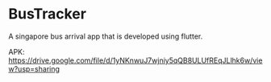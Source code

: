 # BusTracker

A singapore bus arrival app that is developed using flutter.



APK: https://drive.google.com/file/d/1yNKnwuJ7wjniy5qQB8ULUfREqJLlhk6w/view?usp=sharing
